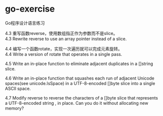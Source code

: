 # go-exercise
Go程序设计语言练习
<br>

4.3 重写函数reverse，使用数组指正作为参数而不是slice。<br>
4.3 Rewrite reverse to use an array pointer instead of a slice.

4.4 编写一个函数rotate，实现一次遍历就可以完成元素旋转。<br>
4.4 Write a version of rotate that operates in a single pass.

4.5 Write an in-place function to eliminate adjacent duplicates in a []string slice.

4.6 Write an in-place function that squashes each run of adjacent Unicode spaces(see unicode.IsSpace) in a UTF-8-encoded []byte slice into a single ASCII space.

4.7 Modify reverse to reverse the characters of a []byte slice that represents a UTF-8-encoded string , in place. Can you do it without allocating new memory?